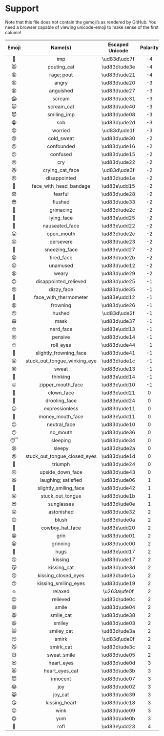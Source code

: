# Support

<!--lint disable table-pipe-alignment-->

Note that this file does not contain the gemoji’s as rendered
by GitHub.  You need a browser capable of viewing unicode-emoji
to make sense of the first column!

| Emoji |            Name(s)           | Escaped Unicode | Polarity |
| :---: | :--------------------------: | :-------------: | :------: |
|   👿   |              imp             |   \ud83d\udc7f  |    -4    |
|   😾   |          pouting_cat         |   \ud83d\ude3e  |    -4    |
|   😡   |          rage; pout          |   \ud83d\ude21  |    -4    |
|   😠   |             angry            |   \ud83d\ude20  |    -3    |
|   😧   |           anguished          |   \ud83d\ude27  |    -3    |
|   😱   |            scream            |   \ud83d\ude31  |    -3    |
|   🙀   |          scream_cat          |   \ud83d\ude40  |    -3    |
|   😈   |          smiling_imp         |   \ud83d\ude08  |    -3    |
|   😭   |              sob             |   \ud83d\ude2d  |    -3    |
|   😟   |            worried           |   \ud83d\ude1f  |    -3    |
|   😰   |          cold_sweat          |   \ud83d\ude30  |    -2    |
|   😖   |          confounded          |   \ud83d\ude16  |    -2    |
|   😕   |           confused           |   \ud83d\ude15  |    -2    |
|   😢   |              cry             |   \ud83d\ude22  |    -2    |
|   😿   |        crying_cat_face       |   \ud83d\ude3f  |    -2    |
|   😞   |         disappointed         |   \ud83d\ude1e  |    -2    |
|   🤕   |    face_with_head_bandage    |   \ud83e\udd15  |    -2    |
|   😨   |            fearful           |   \ud83d\ude28  |    -2    |
|   😳   |            flushed           |   \ud83d\ude33  |    -2    |
|   😬   |           grimacing          |   \ud83d\ude2c  |    -2    |
|   🤥   |          lying_face          |   \ud83e\udd25  |    -2    |
|   🤢   |        nauseated_face        |   \ud83e\udd22  |    -2    |
|   😮   |          open_mouth          |   \ud83d\ude2e  |    -2    |
|   😣   |           persevere          |   \ud83d\ude23  |    -2    |
|   🤧   |         sneezing_face        |   \ud83e\udd27  |    -2    |
|   😫   |          tired_face          |   \ud83d\ude2b  |    -2    |
|   😒   |           unamused           |   \ud83d\ude12  |    -2    |
|   😩   |             weary            |   \ud83d\ude29  |    -2    |
|   😥   |     disappointed_relieved    |   \ud83d\ude25  |    -1    |
|   😵   |          dizzy_face          |   \ud83d\ude35  |    -1    |
|   🤒   |     face_with_thermometer    |   \ud83e\udd12  |    -1    |
|   😦   |           frowning           |   \ud83d\ude26  |    -1    |
|   😯   |            hushed            |   \ud83d\ude2f  |    -1    |
|   😷   |             mask             |   \ud83d\ude37  |    -1    |
|   🤓   |           nerd_face          |   \ud83e\udd13  |    -1    |
|   😔   |            pensive           |   \ud83d\ude14  |    -1    |
|   🙄   |           roll_eyes          |   \ud83d\ude44  |    -1    |
|   🙁   |    slightly_frowning_face    |   \ud83d\ude41  |    -1    |
|   😜   | stuck_out_tongue_winking_eye |   \ud83d\ude1c  |    -1    |
|   😓   |             sweat            |   \ud83d\ude13  |    -1    |
|   🤔   |           thinking           |   \ud83e\udd14  |    -1    |
|   🤐   |       zipper_mouth_face      |   \ud83e\udd10  |    -1    |
|   🤡   |          clown_face          |   \ud83e\udd21  |     0    |
|   🤤   |         drooling_face        |   \ud83e\udd24  |     0    |
|   😑   |        expressionless        |   \ud83d\ude11  |     0    |
|   🤑   |       money_mouth_face       |   \ud83e\udd11  |     0    |
|   😐   |         neutral_face         |   \ud83d\ude10  |     0    |
|   😶   |           no_mouth           |   \ud83d\ude36  |     0    |
|   😴   |           sleeping           |   \ud83d\ude34  |     0    |
|   😪   |            sleepy            |   \ud83d\ude2a  |     0    |
|   😝   | stuck_out_tongue_closed_eyes |   \ud83d\ude1d  |     0    |
|   😤   |            triumph           |   \ud83d\ude24  |     0    |
|   🙃   |       upside_down_face       |   \ud83d\ude43  |     0    |
|   😆   |      laughing; satisfied     |   \ud83d\ude06  |     1    |
|   🙂   |     slightly_smiling_face    |   \ud83d\ude42  |     1    |
|   😛   |       stuck_out_tongue       |   \ud83d\ude1b  |     1    |
|   😎   |          sunglasses          |   \ud83d\ude0e  |     1    |
|   😲   |          astonished          |   \ud83d\ude32  |     2    |
|   😊   |             blush            |   \ud83d\ude0a  |     2    |
|   🤠   |        cowboy_hat_face       |   \ud83e\udd20  |     2    |
|   😁   |             grin             |   \ud83d\ude01  |     2    |
|   😀   |           grinning           |   \ud83d\ude00  |     2    |
|   🤗   |             hugs             |   \ud83e\udd17  |     2    |
|   😗   |            kissing           |   \ud83d\ude17  |     2    |
|   😽   |          kissing_cat         |   \ud83d\ude3d  |     2    |
|   😚   |      kissing_closed_eyes     |   \ud83d\ude1a  |     2    |
|   😙   |     kissing_smiling_eyes     |   \ud83d\ude19  |     2    |
|   ☺️  |            relaxed           |   \u263a\ufe0f  |     2    |
|   😌   |           relieved           |   \ud83d\ude0c  |     2    |
|   😄   |             smile            |   \ud83d\ude04  |     2    |
|   😸   |           smile_cat          |   \ud83d\ude38  |     2    |
|   😃   |            smiley            |   \ud83d\ude03  |     2    |
|   😺   |          smiley_cat          |   \ud83d\ude3a  |     2    |
|   😏   |             smirk            |   \ud83d\ude0f  |     2    |
|   😼   |           smirk_cat          |   \ud83d\ude3c  |     2    |
|   😅   |          sweat_smile         |   \ud83d\ude05  |     2    |
|   😍   |          heart_eyes          |   \ud83d\ude0d  |     3    |
|   😻   |        heart_eyes_cat        |   \ud83d\ude3b  |     3    |
|   😇   |           innocent           |   \ud83d\ude07  |     3    |
|   😂   |              joy             |   \ud83d\ude02  |     3    |
|   😹   |            joy_cat           |   \ud83d\ude39  |     3    |
|   😘   |         kissing_heart        |   \ud83d\ude18  |     3    |
|   😉   |             wink             |   \ud83d\ude09  |     3    |
|   😋   |              yum             |   \ud83d\ude0b  |     3    |
|   🤣   |             rofl             |   \ud83e\udd23  |     4    |

